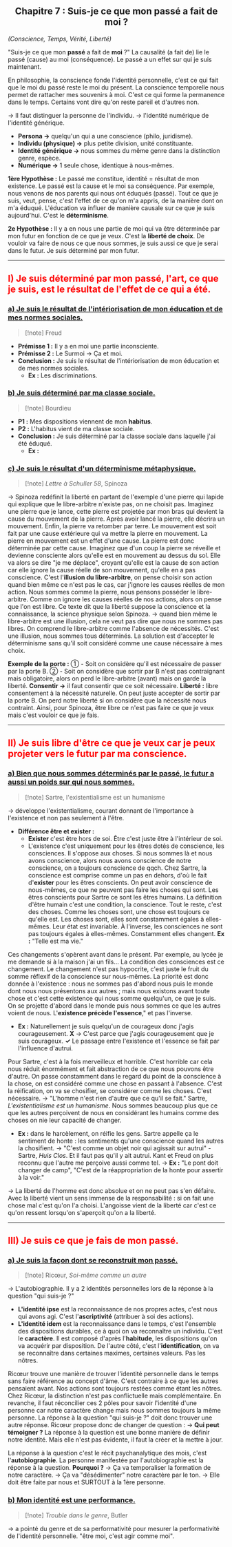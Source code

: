 ## <center>Chapitre 7 : Suis-je ce que mon passé a fait de moi ?</center>
*(Conscience, Temps, Vérité, Liberté)*

"Suis-je ce que mon **passé** a fait de **moi** ?"
La causalité (a fait de) lie le passé (cause) au moi (conséquence). Le passé a un effet sur qui je suis maintenant.

En philosophie, la conscience fonde l'identité personnelle, c'est ce qui fait que le moi du passé reste le moi du présent. La conscience temporelle nous permet de rattacher mes souvenirs à moi. C'est ce qui forme la permanence dans le temps. Certains vont dire qu'on reste pareil et d'autres non.

→ Il faut distinguer la personne de l'individu.
→ l'identité numérique de l'identité générique.

-   **Persona →** quelqu'un qui a une conscience (philo, juridisme).
-   **Individu (physique) →** plus petite division, unité constituante.
-   **Identité générique →** nous sommes du même genre dans la distinction genre, espèce.
-   **Numérique →** 1 seule chose, identique à nous-mêmes.

**1ère Hypothèse :** Le passé me constitue, identité = résultat de mon existence. Le passé est la cause et le moi sa conséquence. Par exemple, nous venons de nos parents qui nous ont éduqués (passé). Tout ce que je suis, veut, pense, c'est l'effet de ce qu'on m'a appris, de la manière dont on m'a éduqué. L'éducation va influer de manière causale sur ce que je suis aujourd'hui. C'est le **déterminisme**.

**2e Hypothèse :** Il y a en nous une partie de moi qui va être déterminée par mon futur en fonction de ce que je veux. C'est la **liberté de choix**. De vouloir va faire de nous ce que nous sommes, je suis aussi ce que je serai dans le futur. Je suis déterminé par mon futur.

---
## <font color="#ff0000">I) Je suis déterminé par mon passé, l'art, ce que je suis, est le résultat de l'effet de ce qui a été.</font>

### <u>a) Je suis le résultat de l'intériorisation de mon éducation et de mes normes sociales.</u>
> [!note] Freud

-   **Prémisse 1 :** Il y a en moi une partie inconsciente.
-   **Prémisse 2 :** Le Surmoi → Ça et moi.
-   **Conclusion :** Je suis le résultat de l'intériorisation de mon éducation et de mes normes sociales.
    -   **Ex :** Les discriminations.

### <u>b) Je suis déterminé par ma classe sociale.</u>
> [!note] Bourdieu

-   **P1 :** Mes dispositions viennent de mon **habitus**.
-   **P2 :** L'habitus vient de ma classe sociale.
-   **Conclusion :** Je suis déterminé par la classe sociale dans laquelle j'ai été éduqué.
    -   **Ex :**

### <u>c) Je suis le résultat d'un déterminisme métaphysique.</u>
> [!note] *Lettre à Schuller 58*, Spinoza

→ Spinoza redéfinit la liberté en partant de l'exemple d'une pierre qui lapide qui explique que le libre-arbitre n'existe pas, on ne choisit pas.
Imaginez une pierre que je lance, cette pierre est projetée par mon bras qui devient la cause du mouvement de la pierre. Après avoir lancé la pierre, elle décrira un mouvement. Enfin, la pierre va retomber par terre. Le mouvement est soit fait par une cause extérieure qui va mettre la pierre en mouvement. La pierre en mouvement est un effet d'une cause. La pierre est donc déterminée par cette cause.
Imaginez que d'un coup la pierre se réveille et devienne consciente alors qu'elle est en mouvement au dessus du sol. Elle va alors se dire "je me déplace", croyant qu'elle est la cause de son action car elle ignore la cause réelle de son mouvement, qu'elle en a pas conscience.
C'est l'**illusion du libre-arbitre**, on pense choisir son action quand bien même ce n'est pas le cas, car j'ignore les causes réelles de mon action. Nous sommes comme la pierre, nous pensons posséder le libre-arbitre.
Comme on ignore les causes réelles de nos actions, alors on pense que l'on est libre.
Ce texte dit que la liberté suppose la conscience et la connaissance, la science physique selon Spinoza.
→ quand bien même le libre-arbitre est une illusion, cela ne veut pas dire que nous ne sommes pas libres.
On comprend le libre-arbitre comme l'absence de nécessités. C'est une illusion, nous sommes tous déterminés.
La solution est d'accepter le déterminisme sans qu'il soit considéré comme une cause nécessaire à mes choix.

**Exemple de la porte :**
① - Soit on considère qu'il est nécessaire de passer par la porte B.
② - Soit on considère que sortir par B n'est pas contraignant mais obligatoire, alors on perd le libre-arbitre (avant) mais on garde la liberté.
**Consentir →** il faut consentir que ce soit nécessaire.
**Liberté :** libre consentement à la nécessité naturelle.
On peut juste accepter de sortir par la porte B.
On perd notre liberté si on considère que la nécessité nous contraint.
Ainsi, pour Spinoza, être libre ce n'est pas faire ce que je veux mais c'est vouloir ce que je fais.

---
## <font color="#ff0000">II) Je suis libre d'être ce que je veux car je peux projeter vers le futur par ma conscience.</font>

### <u>a) Bien que nous sommes déterminés par le passé, le futur a aussi un poids sur qui nous sommes.</u>
> [!note] Sartre, l'existentialisme est un humanisme

→ développe l'existentialisme, courant donnant de l'importance à l'existence et non pas seulement à l'être.
-   **Différence être et exister :**
    -   **Exister** c'est être hors de soi. Être c'est juste être à l'intérieur de soi.
    -   L'existence c'est uniquement pour les êtres dotés de conscience, les consciences. Il s'oppose aux choses.
Si nous sommes là et nous avons conscience, alors nous avons conscience de notre conscience, on a toujours conscience de qqch.
Chez Sartre, la conscience est comprise comme un pas en dehors, d'où le fait d'**exister** pour les êtres conscients.
On peut avoir conscience de nous-mêmes, ce que ne peuvent pas faire les choses qui sont.
Les êtres conscients pour Sartre ce sont les êtres humains. La définition d'être humain c'est une condition, la conscience. Tout le reste, c'est des choses.
Comme les choses sont, une chose est toujours ce qu'elle est. Les choses sont, elles sont constamment égales à elles-mêmes. Leur état est invariable.
À l'inverse, les consciences ne sont pas toujours égales à elles-mêmes. Constamment elles changent. **Ex :** "Telle est ma vie."

Ces changements s'opèrent avant dans le présent. Par exemple, au lycée je me demande si à la maison j'ai un fils... La condition des consciences est ce changement.
Le changement n'est pas hypocrite, c'est juste le fruit du somme réflexif de la conscience sur nous-mêmes.
La priorité est donc donnée à l'existence : nous ne sommes pas d'abord nous puis le monde dont nous nous présentons aux autres ; mais nous existons avant toute chose et c'est cette existence qui nous somme quelqu'un, ce que je suis. On se projette d'abord dans le monde puis nous sommes ce que les autres voient de nous. L'**existence précède l'essence**," et pas l'inverse.
-   **Ex :** Naturellement je suis quelqu'un de courageux donc j'agis courageusement. **X**
    → C'est parce que j'agis courageusement que je suis courageux. **✓**
    Le passage entre l'existence et l'essence se fait par l'influence d'autrui.

Pour Sartre, c'est à la fois merveilleux et horrible. C'est horrible car cela nous réduit énormément et fait abstraction de ce que nous pouvons être d'autre.
On passe constamment dans le regard du point de la conscience à la chose, on est considéré comme une chose en passant à l'absence.
C'est la réification, on va se chosifier, se considérer comme les choses. C'est nécessaire.
→ "L'homme n'est rien d'autre que ce qu'il se fait." Sartre, *L'existentialisme est un humanisme*.
Nous sommes beaucoup plus que ce que les autres perçoivent de nous en considérant les humains comme des choses on nie leur capacité de changer.
-   **Ex :** dans le harcèlement, on réifie les gens.
Sartre appelle ça le sentiment de honte : les sentiments qu'une conscience quand les autres la chosifient.
→ "C'est comme un objet noir qui agissait sur autrui" - Sartre, *Huis Clos*. Et il faut pas qu'il y ait autrui. Kant et Freud on plus reconnu que l'autre me perçoive aussi comme tel.
→ **Ex :** "Le pont doit changer de camp", "C'est de la réappropriation de la honte pour assertir à la voir."

→ La liberté de l'homme est donc absolue et on ne peut pas s'en défaire. Avec la liberté vient un sens immense de la responsabilité : si on fait une chose mal c'est qu'on l'a choisi. L'angoisse vient de la liberté car c'est ce qu'on ressent lorsqu'on s'aperçoit qu'on a la liberté.

---
## <font color="#ff0000">III) Je suis ce que je fais de mon passé.</font>

### <u>a) Je suis la façon dont se reconstruit mon passé.</u>
> [!note] Ricœur, *Soi-même comme un autre*

→ L'autobiographie.
Il y a 2 identités personnelles lors de la réponse à la question "qui suis-je ?"
-   **L'identité ipse** est la reconnaissance de nos propres actes, c'est nous qui avons agi. C'est l'**ascriptivité** (attribuer à soi des actions).
-   **L'identité idem** est la reconnaissance dans le temps, c'est l'ensemble des dispositions durables, ce à quoi on va reconnaître un individu. C'est le **caractère**. Il est composé d'après l'**habitude**, les dispositions qu'on va acquérir par disposition. De l'autre côté, c'est l'**identification**, on va se reconnaître dans certaines maximes, certaines valeurs. Pas les nôtres.

Ricœur trouve une manière de trouver l'identité personnelle dans le temps sans faire référence au concept d'âme. C'est contraire à ce que les autres pensaient avant. Nos actions sont toujours restées comme étant les nôtres.
Chez Ricœur, la distinction n'est pas conflictuelle mais complémentaire.
En revanche, il faut réconcilier ces 2 pôles pour savoir l'identité d'une personne car notre caractère change mais nous sommes toujours la même personne.
La réponse à la question "qui suis-je ?" doit donc trouver une autre réponse.
Ricœur propose donc de changer de question :
→ **Qui peut témoigner ?**
La réponse à la question est une bonne manière de définir notre identité. Mais elle n'est pas évidente, il faut la créer et la mettre à jour.

La réponse à la question c'est le récit psychanalytique des mois, c'est l'**autobiographie**.
La personne manifestée par l'autobiographie est la réponse à la question.
**Pourquoi ?**
→ Ça va temporaliser la formation de notre caractère.
→ Ça va "désédimenter" notre caractère par le ton.
→ Elle doit être faite par nous et SURTOUT à la 1ère personne.

### <u>b) Mon identité est une performance.</u>
> [!note] *Trouble dans le genre*, Butler

→ a pointé du genre et de sa performativité pour mesurer la performativité de l'identité personnelle.
"être moi, c'est agir comme moi".